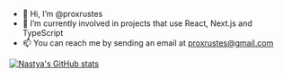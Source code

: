 - 👋 Hi, I’m @proxrustes
- 🌱 I’m currently involved in projects that use React, Next.js and TypeScript
- 📫 You can reach me by sending an email at proxrustes@gmail.com

[![Nastya's GitHub stats](https://github-readme-stats.vercel.app/api?username=proxrustes&count_private=true&show_icons=true&theme=radical)](https://github.com/proxrustes/github-readme-stats)
